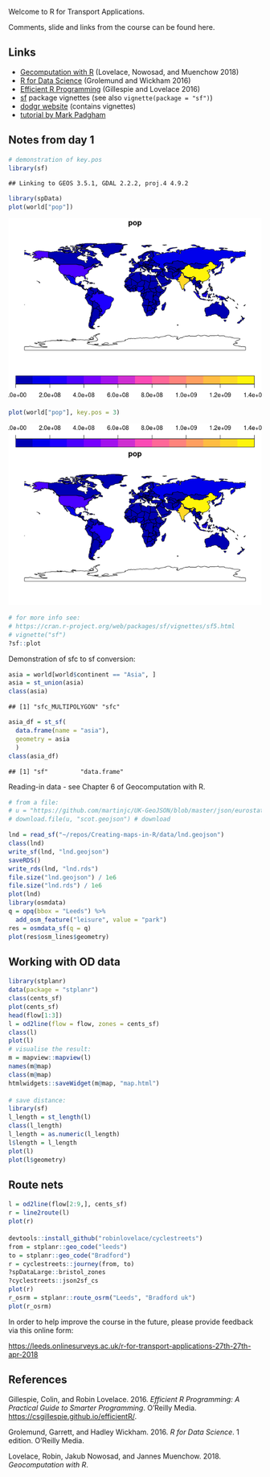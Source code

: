 
Welcome to R for Transport Applications.

Comments, slide and links from the course can be found here.

Links
-----

-   [Gecomputation with R](http://geocompr.robinlovelace.net/) (Lovelace, Nowosad, and Muenchow 2018)
-   [R for Data Science](http://r4ds.had.co.nz/) (Grolemund and Wickham 2016)
-   [Efficient R Programming](https://csgillespie.github.io/efficientR/) (Gillespie and Lovelace 2016)
-   [sf](https://cran.r-project.org/web/packages/sf/vignettes/) package vignettes (see also `vignette(package = "sf")`)
-   [dodgr website](https://atfutures.github.io/dodgr/) (contains vignettes)
-   [tutorial by Mark Padgham](https://github.com/mpadge/r4trans-april18/blob/master/bristol.Rmd)

Notes from day 1
----------------

``` r
# demonstration of key.pos
library(sf)
```

    ## Linking to GEOS 3.5.1, GDAL 2.2.2, proj.4 4.9.2

``` r
library(spData)
plot(world["pop"])
```

![](README_files/figure-markdown_github/unnamed-chunk-1-1.png)

``` r
plot(world["pop"], key.pos = 3)
```

![](README_files/figure-markdown_github/unnamed-chunk-1-2.png)

``` r
# for more info see:
# https://cran.r-project.org/web/packages/sf/vignettes/sf5.html
# vignette("sf")
?sf::plot
```

Demonstration of sfc to sf conversion:

``` r
asia = world[world$continent == "Asia", ]
asia = st_union(asia)
class(asia)
```

    ## [1] "sfc_MULTIPOLYGON" "sfc"

``` r
asia_df = st_sf(
  data.frame(name = "asia"),
  geometry = asia
  )
class(asia_df)
```

    ## [1] "sf"         "data.frame"

Reading-in data - see Chapter 6 of Geocomputation with R.

``` r
# from a file:
# u = "https://github.com/martinjc/UK-GeoJSON/blob/master/json/eurostat/sco/topo_nuts2.json"
# download.file(u, "scot.geojson") # download
```

``` r
lnd = read_sf("~/repos/Creating-maps-in-R/data/lnd.geojson")
class(lnd)
write_sf(lnd, "lnd.geojson")
saveRDS()
write_rds(lnd, "lnd.rds")
file.size("lnd.geojson") / 1e6
file.size("lnd.rds") / 1e6
plot(lnd)
library(osmdata)
q = opq(bbox = "Leeds") %>% 
  add_osm_feature("leisure", value = "park")
res = osmdata_sf(q = q)
plot(res$osm_lines$geometry)
```

Working with OD data
--------------------

``` r
library(stplanr)
data(package = "stplanr")
class(cents_sf)
plot(cents_sf)
head(flow[1:3])
l = od2line(flow = flow, zones = cents_sf)
class(l)
plot(l)
# visualise the result:
m = mapview::mapview(l)
names(m@map)
class(m@map)
htmlwidgets::saveWidget(m@map, "map.html")

# save distance:
library(sf)
l_length = st_length(l)
class(l_length)
l_length = as.numeric(l_length)
l$length = l_length
plot(l)
plot(l$geometry)
```

Route nets
----------

``` r
l = od2line(flow[2:9,], cents_sf)
r = line2route(l)
plot(r)

devtools::install_github("robinlovelace/cyclestreets")
from = stplanr::geo_code("leeds")
to = stplanr::geo_code("Bradford")
r = cyclestreets::journey(from, to)
?spDataLarge::bristol_zones
?cyclestreets::json2sf_cs
plot(r)
r_osrm = stplanr::route_osrm("Leeds", "Bradford uk")
plot(r_osrm)
```

In order to help improve the course in the future, please provide feedback via this online form:

<https://leeds.onlinesurveys.ac.uk/r-for-transport-applications-27th-27th-apr-2018>

References
----------

Gillespie, Colin, and Robin Lovelace. 2016. *Efficient R Programming: A Practical Guide to Smarter Programming*. O’Reilly Media. <https://csgillespie.github.io/efficientR/>.

Grolemund, Garrett, and Hadley Wickham. 2016. *R for Data Science*. 1 edition. O’Reilly Media.

Lovelace, Robin, Jakub Nowosad, and Jannes Muenchow. 2018. *Geocomputation with R*.
